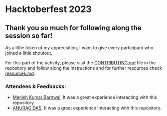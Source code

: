# Hacktoberfest 2023

## Thank you so much for following along the session so far!

As a little token of my appreciation, I want to give every participant who joined a little shoutout.

For this part of the activity, please visit the [CONTRIBUTING.md](CONTRIBUTING.md) file in the repository and follow along the instructions and for further resources check [resources.md](resources.md).

### Attendees & Feedbacks:
-  [Manish Kumar Barnwal](https://github.com/imanishbarnwal), It was a great experience interacting with this repository.
-  [ANURAG DAS](https://github.com/Anurag5607), It was a great experience interacting with this repository.


